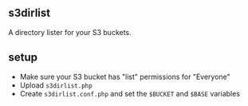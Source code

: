 s3dirlist
---------

A directory lister for your S3 buckets.


setup
-----

* Make sure your S3 bucket has "list" permissions for "Everyone"
* Upload `s3dirlist.php`
* Create `s3dirlist.conf.php` and set the `$BUCKET` and `$BASE` variables
